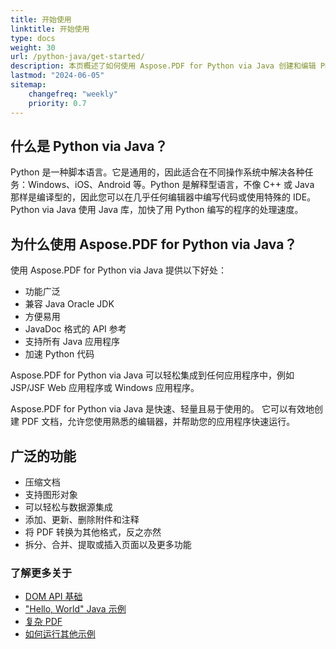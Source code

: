 ```yaml
---
title: 开始使用
linktitle: 开始使用
type: docs
weight: 30
url: /python-java/get-started/
description: 本页概述了如何使用 Aspose.PDF for Python via Java 创建和编辑 PDF 文档
lastmod: "2024-06-05"
sitemap:
    changefreq: "weekly"
    priority: 0.7
---
```


## 什么是 Python via Java？

Python 是一种脚本语言。它是通用的，因此适合在不同操作系统中解决各种任务：Windows、iOS、Android 等。Python 是解释型语言，不像 C++ 或 Java 那样是编译型的，因此您可以在几乎任何编辑器中编写代码或使用特殊的 IDE。Python via Java 使用 Java 库，加快了用 Python 编写的程序的处理速度。

## 为什么使用 Aspose.PDF for Python via Java？

使用 Aspose.PDF for Python via Java 提供以下好处：

- 功能广泛
- 兼容 Java Oracle JDK
- 方便易用
- JavaDoc 格式的 API 参考
- 支持所有 Java 应用程序
- 加速 Python 代码

Aspose.PDF for Python via Java 可以轻松集成到任何应用程序中，例如 JSP/JSF Web 应用程序或 Windows 应用程序。

Aspose.PDF for Python via Java 是快速、轻量且易于使用的。 它可以有效地创建 PDF 文档，允许您使用熟悉的编辑器，并帮助您的应用程序快速运行。

## 广泛的功能

- 压缩文档
- 支持图形对象
- 可以轻松与数据源集成
- 添加、更新、删除附件和注释
- 将 PDF 转换为其他格式，反之亦然
- 拆分、合并、提取或插入页面以及更多功能

### 了解更多关于

- [DOM API 基础](/pdf/python-java/basics-of-dom-api/)
- ["Hello, World" Java 示例](/pdf/python-java/hello-world-example/)
- [复杂 PDF](/pdf/python-java/complex-pdf-example/)
- [如何运行其他示例](/pdf/python-java/how-to-run-other-examples/)